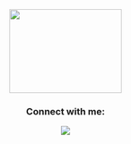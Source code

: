 <div align="center">
  <img align="center" src="https://media.giphy.com/media/9rtpurjbqiqZXbBBet/giphy.gif" width="200" height="150" />
</div>

<h3 align="center">Connect with me:</h3>
<p align="center">
<a href="https://www.linkedin.com/in/mike-fernando3g/" target="blank"><img src="https://img.shields.io/badge/LinkedIn-00C77F?style=for-the-badge&logo=linkedin&logoColor=#0d1117">
</a>
</p>


